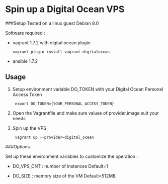
Spin up a Digital Ocean VPS
==========================

###Setup
Tested on a linux guest Debian 8.0

Software required :
* vagrant 1.7.2 with digital ocean plugin

    `vagrant plugin install vagrant-digitalocean`

* ansible 1.7.2

Usage
-----------------

1. Setup environment variable DO_TOKEN with your Digital Ocean Personal Access Token

        export DO_TOKEN={YOUR_PERSONAL_ACCESS_TOKEN}

1. Open the Vagrantfile and make sure values of provider.image suit your needs
1. Spin up the VPS

        vagrant up --provider=digital_ocean

###Options

Set up these environment variables to customize the operation :

* DO_VPS_CNT : number of instances
Default=1

* DO_SIZE : memory size of the VM
Default=512MB
